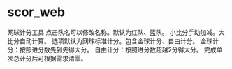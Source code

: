 # scor_web
网球计分工具
点击队名可以修改名称。默认为红队、蓝队。
小比分手动加减。大比分自动计算。
选项默认为网球标准计分。包含金球计分、自由计分。
金球计分：按照进分数先到先得大分。
自由计分：按照进分数超越2分得大分。
完成单次总计分后可根据需求清零。
